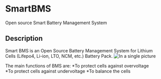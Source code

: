 # SmartBMS
Open source Smart Battery Management System


## Description
Smart BMS is an Open Source Battery Management System for Lithium Cells (Lifepo4, Li-ion, LTO, NCM, etc.) Battery Pack.
![In a single picture](https://www.green-bms.com/wp-content/uploads/2021/06/Green_bms_functional-768x768.png)

The main functions of BMS are:
*To protect cells against overvoltage  
*To protect cells against undervoltage 
*To balance the cells 
